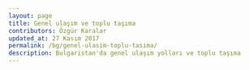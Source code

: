 ```yaml
---
layout: page
title: Genel ulaşım ve toplu taşıma
contributors: Özgür Karalar
updated_at: 27 Kasım 2017
permalink: /bg/genel-ulasim-toplu-tasima/
description: Bulgaristan'da genel ulaşım yolları ve toplu taşıma
---
```


